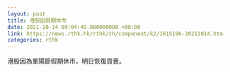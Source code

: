 ```yaml
---
layout: post
title: 港股因假期休市
date: 2021-10-14 09:04:49.000000000 +08:00
link: https://news.rthk.hk/rthk/ch/component/k2/1615196-20211014.htm
categories: rthk
---
```


港股因為重陽節假期休市，明日恢復買賣。
